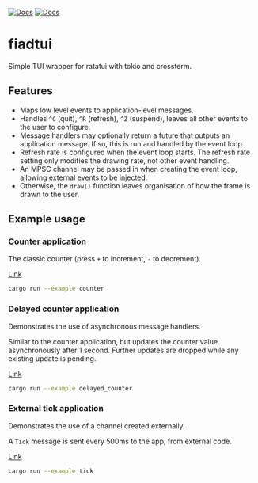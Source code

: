 [![Docs](https://img.shields.io/badge/crates.io-0.9.0-red)](https://crates.io/crates/fiadtui)
 [![Docs](https://img.shields.io/badge/docs.rs-blue)](https://docs.rs/fiadtui/latest/fiadtui/)

# fiadtui

Simple TUI wrapper for ratatui with tokio and crossterm.

## Features

- Maps low level events to application-level messages.
- Handles `^C` (quit), `^R` (refresh), `^Z` (suspend), leaves all other events to the user to configure.
- Message handlers may optionally return a future that outputs an application message. If so, this is run and handled by the event loop.
- Refresh rate is configured when the event loop starts. The refresh rate setting only modifies the drawing rate, not other event handling.
- An MPSC channel may be passed in when creating the event loop, allowing external events to be injected.
- Otherwise, the `draw()` function leaves organisation of how the frame is drawn to the user.

## Example usage

### Counter application

The classic counter (press `+` to increment, `-` to decrement).

[Link](examples/counter.rs)

```bash
cargo run --example counter
```

### Delayed counter application

Demonstrates the use of asynchronous message handlers.

Similar to the counter application, but updates the counter value
asynchronously after 1 second. Further updates are dropped while
any existing update is pending.

[Link](examples/delayed_counter.rs)

```bash
cargo run --example delayed_counter
```

### External tick application

Demonstrates the use of a channel created externally.

A `Tick` message is sent every 500ms to the app, from external code.

[Link](examples/tick.rs)

```bash
cargo run --example tick
```
